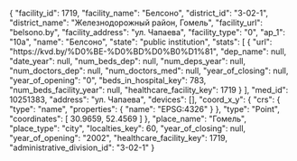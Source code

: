 {
    "facility_id": 1719,
    "facility_name": "Белсоно",
    "district_id": "3-02-1",
    "district_name": "Железнодорожный район, Гомель",
    "facility_url": "belsono.by",
    "facility_address": "ул. Чапаева",
    "facility_type": "0",
    "ap_1": "10а",
    "name": "Белсоно",
    "state": "public institution",
    "stats": [
        {
            "url": "https:\/\/kvd.by\/%D0%BE-%D0%BD%D0%B0%D1%81",
            "dep_name": null,
            "date_year": null,
            "num_beds_dep": null,
            "num_deps_year": null,
            "num_doctors_dep": null,
            "num_doctors_med": null,
            "year_of_closing": null,
            "year_of_opening": "0",
            "beds_in_hospital_key": 783,
            "num_beds_facility_year": null,
            "healthcare_facility_key": 1719
        }
    ],
    "med_id": 10251383,
    "address": "ул. Чапаева",
    "devices": [],
    "coord_x_y": {
        "crs": {
            "type": "name",
            "properties": {
                "name": "EPSG:4326"
            }
        },
        "type": "Point",
        "coordinates": [
            30.9659,
            52.4569
        ]
    },
    "place_name": "Гомель",
    "place_type": "city",
    "localties_key": 60,
    "year_of_closing": null,
    "year_of_opening": "2002",
    "healthcare_facility_key": 1719,
    "administrative_division_id": "3-02-1"
}